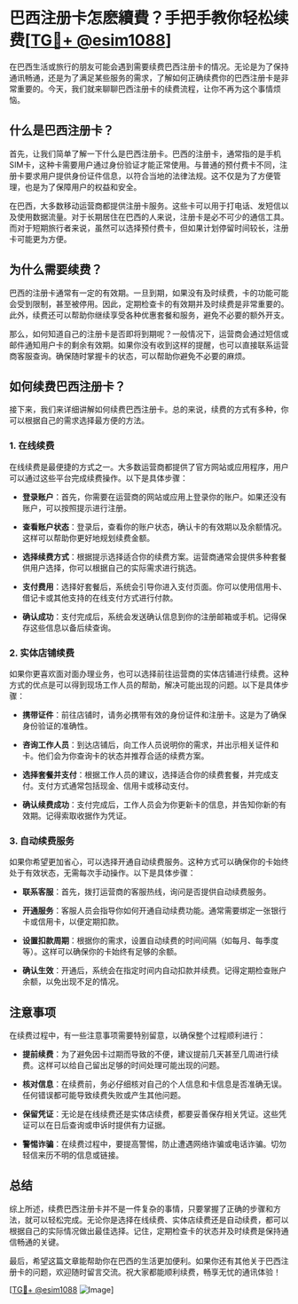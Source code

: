# 巴西注册卡怎麽續費？手把手教你轻松续费[[TG💪+ @esim1088](https://t.me/s/esim1088)]

在巴西生活或旅行的朋友可能会遇到需要续费巴西注册卡的情况。无论是为了保持通讯畅通，还是为了满足某些服务的需求，了解如何正确续费你的巴西注册卡是非常重要的。今天，我们就来聊聊巴西注册卡的续费流程，让你不再为这个事情烦恼。

## 什么是巴西注册卡？

首先，让我们简单了解一下什么是巴西注册卡。巴西的注册卡，通常指的是手机SIM卡，这种卡需要用户通过身份验证才能正常使用。与普通的预付费卡不同，注册卡要求用户提供身份证件信息，以符合当地的法律法规。这不仅是为了方便管理，也是为了保障用户的权益和安全。

在巴西，大多数移动运营商都提供注册卡服务。这些卡可以用于打电话、发短信以及使用数据流量。对于长期居住在巴西的人来说，注册卡是必不可少的通信工具。而对于短期旅行者来说，虽然可以选择预付费卡，但如果计划停留时间较长，注册卡可能更为方便。

## 为什么需要续费？

巴西的注册卡通常有一定的有效期。一旦到期，如果没有及时续费，卡的功能可能会受到限制，甚至被停用。因此，定期检查卡的有效期并及时续费是非常重要的。此外，续费还可以帮助你继续享受各种优惠套餐和服务，避免不必要的额外开支。

那么，如何知道自己的注册卡是否即将到期呢？一般情况下，运营商会通过短信或邮件通知用户卡的剩余有效期。如果你没有收到这样的提醒，也可以直接联系运营商客服查询。确保随时掌握卡的状态，可以帮助你避免不必要的麻烦。

## 如何续费巴西注册卡？

接下来，我们来详细讲解如何续费巴西注册卡。总的来说，续费的方式有多种，你可以根据自己的需求选择最方便的方法。

### 1. 在线续费

在线续费是最便捷的方式之一。大多数运营商都提供了官方网站或应用程序，用户可以通过这些平台完成续费操作。以下是具体步骤：

- **登录账户**：首先，你需要在运营商的网站或应用上登录你的账户。如果还没有账户，可以按照提示进行注册。
  
- **查看账户状态**：登录后，查看你的账户状态，确认卡的有效期以及余额情况。这样可以帮助你更好地规划续费金额。

- **选择续费方式**：根据提示选择适合你的续费方案。运营商通常会提供多种套餐供用户选择，你可以根据自己的实际需求进行挑选。

- **支付费用**：选择好套餐后，系统会引导你进入支付页面。你可以使用信用卡、借记卡或其他支持的在线支付方式进行付款。

- **确认成功**：支付完成后，系统会发送确认信息到你的注册邮箱或手机。记得保存这些信息以备后续查询。

### 2. 实体店铺续费

如果你更喜欢面对面办理业务，也可以选择前往运营商的实体店铺进行续费。这种方式的优点是可以得到现场工作人员的帮助，解决可能出现的问题。以下是具体步骤：

- **携带证件**：前往店铺时，请务必携带有效的身份证件和注册卡。这是为了确保身份验证的准确性。

- **咨询工作人员**：到达店铺后，向工作人员说明你的需求，并出示相关证件和卡。他们会为你查询卡的状态并推荐合适的续费方案。

- **选择套餐并支付**：根据工作人员的建议，选择适合你的续费套餐，并完成支付。支付方式通常包括现金、信用卡或移动支付。

- **确认续费成功**：支付完成后，工作人员会为你更新卡的信息，并告知你新的有效期。记得索取收据作为凭证。

### 3. 自动续费服务

如果你希望更加省心，可以选择开通自动续费服务。这种方式可以确保你的卡始终处于有效状态，无需每次手动操作。以下是具体步骤：

- **联系客服**：首先，拨打运营商的客服热线，询问是否提供自动续费服务。

- **开通服务**：客服人员会指导你如何开通自动续费功能。通常需要绑定一张银行卡或信用卡，以便定期扣款。

- **设置扣款周期**：根据你的需求，设置自动续费的时间间隔（如每月、每季度等）。这样可以确保你的卡始终有足够的余额。

- **确认生效**：开通后，系统会在指定时间内自动扣款并续费。记得定期检查账户余额，以免出现不足的情况。

## 注意事项

在续费过程中，有一些注意事项需要特别留意，以确保整个过程顺利进行：

- **提前续费**：为了避免因卡过期而导致的不便，建议提前几天甚至几周进行续费。这样可以给自己留出足够的时间处理可能出现的问题。

- **核对信息**：在续费前，务必仔细核对自己的个人信息和卡信息是否准确无误。任何错误都可能导致续费失败或产生其他问题。

- **保留凭证**：无论是在线续费还是实体店续费，都要妥善保存相关凭证。这些凭证可以在日后查询或申诉时提供有力证据。

- **警惕诈骗**：在续费过程中，要提高警惕，防止遭遇网络诈骗或电话诈骗。切勿轻信来历不明的信息或链接。

## 总结

综上所述，续费巴西注册卡并不是一件复杂的事情，只要掌握了正确的步骤和方法，就可以轻松完成。无论你是选择在线续费、实体店续费还是自动续费，都可以根据自己的实际情况做出最佳选择。记住，定期检查卡的状态并及时续费是保持通信畅通的关键。

最后，希望这篇文章能帮助你在巴西的生活更加便利。如果你还有其他关于巴西注册卡的问题，欢迎随时留言交流。祝大家都能顺利续费，畅享无忧的通讯体验！

[[TG💪+ @esim1088](https://t.me/s/esim1088) ![Image](https://i.postimg.cc/4NQfJmqS/Snipaste-2025-05-13-00-14-12.png)]